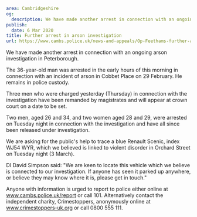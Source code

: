 ```yaml
area: Cambridgeshire
og:
  description: We have made another arrest in connection with an ongoing arson investigation in Peterborough.
publish:
  date: 6 Mar 2020
title: Further arrest in arson investigation
url: https://www.cambs.police.uk/news-and-appeals/Op-Feethams-further-arrest
```

We have made another arrest in connection with an ongoing arson investigation in Peterborough.

The 36-year-old man was arrested in the early hours of this morning in connection with an incident of arson in Cobbet Place on 29 February. He remains in police custody.

Three men who were charged yesterday (Thursday) in connection with the investigation have been remanded by magistrates and will appear at crown court on a date to be set.

Two men, aged 26 and 34, and two women aged 28 and 29, were arrested on Tuesday night in connection with the investigation and have all since been released under investigation.

We are asking for the public's help to trace a blue Renault Scenic, index WJ54 WYR, which we believed is linked to violent disorder in Orchard Street on Tuesday night (3 March).

DI David Simpson said: "We are keen to locate this vehicle which we believe is connected to our investigation. If anyone has seen it parked up anywhere, or believe they may know where it is, please get in touch."

Anyone with information is urged to report to police either online at www.cambs.police.uk/report or call 101. Alternatively contact the independent charity, Crimestoppers, anonymously online at www.crimestoppers-uk.org or call 0800 555 111.
